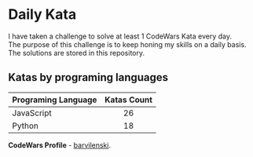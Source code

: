 # Daily Kata

I have taken a challenge to solve at least 1 CodeWars Kata every day.  
The purpose of this challenge is to keep honing my skills on a daily basis.  
The solutions are stored in this repository.

## Katas by programing languages

| Programing Language | Katas Count |
| ------------------- | :---------: |
| JavaScript          |          26 |
| Python              |          18 |


**CodeWars Profile** - [barvilenski](https://www.codewars.com/users/vbarv24).

